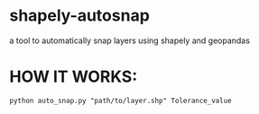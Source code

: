 # shapely-autosnap
a tool to automatically snap layers using shapely and geopandas

# HOW IT WORKS:
    
    python auto_snap.py "path/to/layer.shp" Tolerance_value
   
